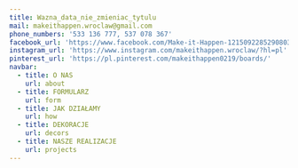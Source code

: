 ```yaml
---
title: Wazna_data_nie_zmieniac_tytulu
mail: makeithappen.wroclaw@gmail.com
phone_numbers: '533 136 777, 537 078 367'
facebook_url: 'https://www.facebook.com/Make-it-Happen-1215092285290803/'
instagram_url: 'https://www.instagram.com/makeithappen.wroclaw/?hl=pl'
pinterest_url: 'https://pl.pinterest.com/makeithappen0219/boards/'
navbar:
  - title: O NAS
    url: about
  - title: FORMULARZ
    url: form
  - title: JAK DZIAŁAMY
    url: how
  - title: DEKORACJE
    url: decors
  - title: NASZE REALIZACJE
    url: projects
---
```


